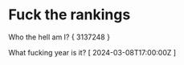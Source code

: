# Fuck the rankings

Who the hell am I?
{ 3137248 }

What fucking year is it?
[ 2024-03-08T17:00:00Z ]
